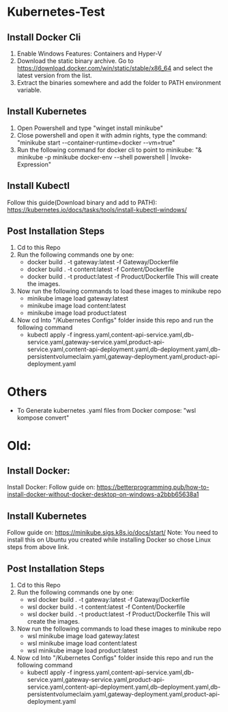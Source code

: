 # Kubernetes-Test
## Install Docker Cli
1. Enable Windows Features: Containers and Hyper-V
2. Download the static binary archive. Go to https://download.docker.com/win/static/stable/x86_64 and select the latest version from the list.
3. Extract the binaries somewhere and add the folder to PATH environment variable.

## Install Kubernetes
1. Open Powershell and type "winget install minikube"
2. Close powershell and open it with admin rights, type the command: "minikube start --container-runtime=docker --vm=true"
3. Run the following command for docker cli to point to minikube: "& minikube -p minikube docker-env --shell powershell | Invoke-Expression"

## Install Kubectl
Follow this guide(Download binary and add to PATH): https://kubernetes.io/docs/tasks/tools/install-kubectl-windows/

## Post Installation Steps
1. Cd to this Repo
2. Run the following commands one by one:
    - docker build . -t gateway:latest -f Gateway/Dockerfile
    - docker build . -t content:latest -f Content/Dockerfile
    - docker build . -t product:latest -f Product/Dockerfile
  This will create the images.
3. Now run the following commands to load these images to minikube repo
    - minikube image load gateway:latest
    - minikube image load content:latest
    - minikube image load product:latest
4. Now cd Into "/Kubernetes Configs" folder inside this repo and run the following command
    - kubectl apply -f ingress.yaml,content-api-service.yaml,db-service.yaml,gateway-service.yaml,product-api-service.yaml,content-api-deployment.yaml,db-deployment.yaml,db-persistentvolumeclaim.yaml,gateway-deployment.yaml,product-api-deployment.yaml


# Others
- To Generate kubernetes .yaml files from Docker compose: "wsl kompose convert"

# Old:
## Install Docker:
Install Docker: Follow guide on: https://betterprogramming.pub/how-to-install-docker-without-docker-desktop-on-windows-a2bbb65638a1

## Install Kubernetes
Follow guide on: https://minikube.sigs.k8s.io/docs/start/
Note: You need to install this on Ubuntu you created while installing Docker so chose Linux steps from above link.

## Post Installation Steps
1. Cd to this Repo
2. Run the following commands one by one:
    - wsl docker build . -t gateway:latest -f Gateway/Dockerfile
    - wsl docker build . -t content:latest -f Content/Dockerfile
    - wsl docker build . -t product:latest -f Product/Dockerfile
  This will create the images.
3. Now run the following commands to load these images to minikube repo
    - wsl minikube image load gateway:latest
    - wsl minikube image load content:latest
    - wsl minikube image load product:latest
4. Now cd Into "/Kubernetes Configs" folder inside this repo and run the following command
    - kubectl apply -f ingress.yaml,content-api-service.yaml,db-service.yaml,gateway-service.yaml,product-api-service.yaml,content-api-deployment.yaml,db-deployment.yaml,db-persistentvolumeclaim.yaml,gateway-deployment.yaml,product-api-deployment.yaml
